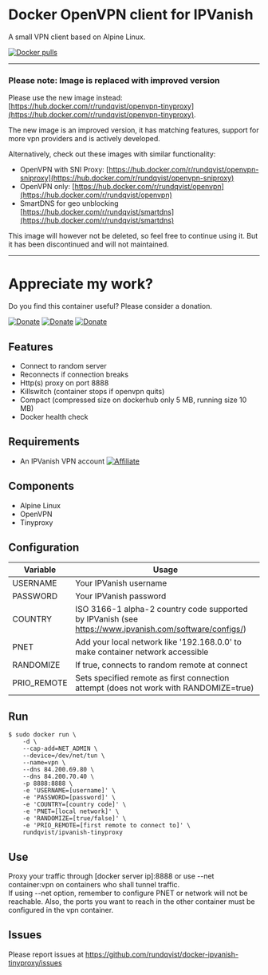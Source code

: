 # Docker OpenVPN client for IPVanish
A small VPN client based on Alpine Linux.

[![Docker pulls](https://img.shields.io/docker/pulls/rundqvist/ipvanish-tinyproxy.svg)](https://hub.docker.com/r/rundqvist/ipvanish-tinyproxy)

---

### Please note: Image is replaced with improved version

Please use the new image instead: [https://hub.docker.com/r/rundqvist/openvpn-tinyproxy](https://hub.docker.com/r/rundqvist/openvpn-tinyproxy).

The new image is an improved version, it has matching features, support for more vpn providers and is actively developed.

Alternatively, check out these images with similar functionality:
* OpenVPN with SNI Proxy: [https://hub.docker.com/r/rundqvist/openvpn-sniproxy](https://hub.docker.com/r/rundqvist/openvpn-sniproxy)
* OpenVPN only: [https://hub.docker.com/r/rundqvist/openvpn](https://hub.docker.com/r/rundqvist/openvpn)
* SmartDNS for geo unblocking [https://hub.docker.com/r/rundqvist/smartdns](https://hub.docker.com/r/rundqvist/smartdns)

This image will however not be deleted, so feel free to continue using it. But it has been discontinued and will not maintained.

---

# Appreciate my work?
Do you find this container useful? Please consider a donation.

[![Donate](https://img.shields.io/badge/Donate-Flattr-brightgreen)](https://flattr.com/@rundqvist)
[![Donate](https://img.shields.io/badge/Donate-Buy%20me%20a%20coffee-orange)](https://www.buymeacoffee.com/rundqvist)
[![Donate](https://img.shields.io/badge/Donate-PayPal-blue)](https://www.paypal.com/cgi-bin/webscr?cmd=_s-xclick&hosted_button_id=SZ7J9JL9P5DGE&source=url)

## Features
* Connect to random server
* Reconnects if connection breaks
* Http(s) proxy on port 8888 
* Killswitch (container stops if openvpn quits)
* Compact (compressed size on dockerhub only 5 MB, running size 10 MB)
* Docker health check

## Requirements
* An IPVanish VPN account [![Affiliate](https://img.shields.io/badge/Affiliate-IPVanish_VPN-6fbc44)](https://www.ipvanish.com/?a_bid=48f95966&a_aid=5f3eb2f0be07f)

## Components
* Alpine Linux
* OpenVPN
* Tinyproxy

## Configuration
| Variable | Usage |
|----------|-------|
| USERNAME | Your IPVanish username |
| PASSWORD | Your IPVanish password |
| COUNTRY | ISO 3166-1 alpha-2 country code supported by IPVanish (see https://www.ipvanish.com/software/configs/) |
| PNET | Add your local network like '192.168.0.0' to make container network accessible |
| RANDOMIZE | If true, connects to random remote at connect |
| PRIO_REMOTE | Sets specified remote as first connection attempt (does not work with RANDOMIZE=true) |

## Run
```
$ sudo docker run \
    -d \
    --cap-add=NET_ADMIN \
    --device=/dev/net/tun \
    --name=vpn \
    --dns 84.200.69.80 \
    --dns 84.200.70.40 \
    -p 8888:8888 \
    -e 'USERNAME=[username]' \
    -e 'PASSWORD=[password]' \
    -e 'COUNTRY=[country code]' \
    -e 'PNET=[local network]' \
    -e 'RANDOMIZE=[true/false]' \
    -e 'PRIO_REMOTE=[first remote to connect to]' \
    rundqvist/ipvanish-tinyproxy
```

## Use
Proxy your traffic through [docker server ip]:8888 or use --net container:vpn on containers who shall tunnel traffic.  
If using --net option, remember to configure PNET or network will not be reachable. Also, the ports you want to reach in the other container must be configured in the vpn container.

## Issues
Please report issues at https://github.com/rundqvist/docker-ipvanish-tinyproxy/issues
